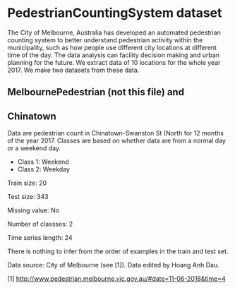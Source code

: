 # PedestrianCountingSystem dataset

The City of Melbourne, Australia has developed an automated pedestrian counting system to better understand pedestrian activity within the municipality, such as how people use different city locations at different time of the day. The data analysis can facility decision making and urban planning for the future.
We extract data of 10 locations for the whole year 2017. We make two datasets from these data.

## MelbournePedestrian (not this file) and
## Chinatown

Data are pedestrian count in Chinatown-Swanston St (North for 12 months of the year 2017. Classes are based on whether data are from a normal day or a weekend day.

- Class 1: Weekend
- Class 2: Weekday

Train size: 20

Test size: 343

Missing value: No

Number of classses: 2

Time series length: 24

There is nothing to infer from the order of examples in the train and test set.

Data source: City of Melbourne (see [1]). Data edited by Hoang Anh Dau.

[1] http://www.pedestrian.melbourne.vic.gov.au/#date=11-06-2018&time=4
